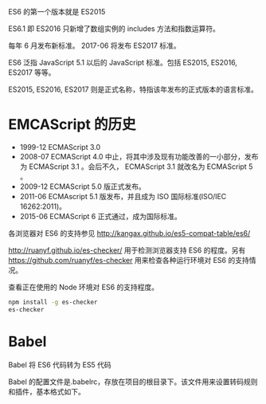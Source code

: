 ES6 的第一个版本就是 ES2015

ES6.1 即 ES2016 只新增了数组实例的 includes 方法和指数运算符。

每年 6 月发布新标准。 2017-06 将发布 ES2017 标准。

ES6 泛指 JavaScript 5.1 以后的 JavaScript 标准。包括 ES2015, ES2016, ES2017 等等。

ES2015, ES2016, ES2017 则是正式名称，特指该年发布的正式版本的语言标准。

# EMCAScript 的历史

- 1999-12 ECMAScript 3.0
- 2008-07 ECMAScript 4.0 中止，将其中涉及现有功能改善的一小部分，发布为 ECMAScript 3.1 。会后不久， ECMAScript 3.1 就改名为 ECMAScript 5 。
- 2009-12 ECMAScript 5.0 版正式发布。
- 2011-06 ECMAscript 5.1 版发布，并且成为 ISO 国际标准(ISO/IEC 16262:2011)。
- 2015-06 ECMAScript 6 正式通过，成为国际标准。


各浏览器对 ES6 的支持参见 http://kangax.github.io/es5-compat-table/es6/

http://ruanyf.github.io/es-checker/ 用于检测浏览器支持 ES6 的程度。另有 https://github.com/ruanyf/es-checker 用来检查各种运行环境对 ES6 的支持情况。


查看正在使用的 Node 环境对 ES6 的支持程度。
```bash
npm install -g es-checker
es-checker
```

# Babel

Babel 将 ES6 代码转为 ES5 代码

Babel 的配置文件是.babelrc，存放在项目的根目录下。该文件用来设置转码规则和插件，基本格式如下。

